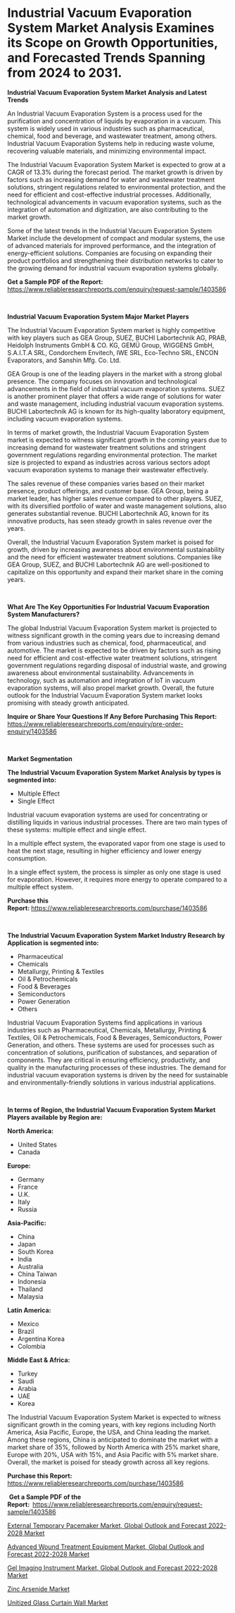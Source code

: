 <p><h1>Industrial Vacuum Evaporation System Market Analysis Examines its Scope on Growth Opportunities, and Forecasted Trends Spanning from 2024 to 2031.</h1></p><p><strong>Industrial Vacuum Evaporation System Market Analysis and Latest Trends</strong></p>
<p><p>An Industrial Vacuum Evaporation System is a process used for the purification and concentration of liquids by evaporation in a vacuum. This system is widely used in various industries such as pharmaceutical, chemical, food and beverage, and wastewater treatment, among others. Industrial Vacuum Evaporation Systems help in reducing waste volume, recovering valuable materials, and minimizing environmental impact.</p><p>The Industrial Vacuum Evaporation System Market is expected to grow at a CAGR of 13.3% during the forecast period. The market growth is driven by factors such as increasing demand for water and wastewater treatment solutions, stringent regulations related to environmental protection, and the need for efficient and cost-effective industrial processes. Additionally, technological advancements in vacuum evaporation systems, such as the integration of automation and digitization, are also contributing to the market growth.</p><p>Some of the latest trends in the Industrial Vacuum Evaporation System Market include the development of compact and modular systems, the use of advanced materials for improved performance, and the integration of energy-efficient solutions. Companies are focusing on expanding their product portfolios and strengthening their distribution networks to cater to the growing demand for industrial vacuum evaporation systems globally.</p></p>
<p><strong>Get a Sample PDF of the Report:&nbsp;</strong> <a href="https://www.reliableresearchreports.com/enquiry/request-sample/1403586">https://www.reliableresearchreports.com/enquiry/request-sample/1403586</a></p>
<p>&nbsp;</p>
<p><strong>Industrial Vacuum Evaporation System Major Market Players</strong></p>
<p><p>The Industrial Vacuum Evaporation System market is highly competitive with key players such as GEA Group, SUEZ, BUCHI Labortechnik AG, PRAB, Heidolph Instruments GmbH & CO. KG, GEMÜ Group, WIGGENS GmbH, S.A.I.T.A SRL, Condorchem Envitech, IWE SRL, Eco-Techno SRL, ENCON Evaporators, and Sanshin Mfg. Co. Ltd. </p><p>GEA Group is one of the leading players in the market with a strong global presence. The company focuses on innovation and technological advancements in the field of industrial vacuum evaporation systems. SUEZ is another prominent player that offers a wide range of solutions for water and waste management, including industrial vacuum evaporation systems. BUCHI Labortechnik AG is known for its high-quality laboratory equipment, including vacuum evaporation systems.</p><p>In terms of market growth, the Industrial Vacuum Evaporation System market is expected to witness significant growth in the coming years due to increasing demand for wastewater treatment solutions and stringent government regulations regarding environmental protection. The market size is projected to expand as industries across various sectors adopt vacuum evaporation systems to manage their wastewater effectively.</p><p>The sales revenue of these companies varies based on their market presence, product offerings, and customer base. GEA Group, being a market leader, has higher sales revenue compared to other players. SUEZ, with its diversified portfolio of water and waste management solutions, also generates substantial revenue. BUCHI Labortechnik AG, known for its innovative products, has seen steady growth in sales revenue over the years.</p><p>Overall, the Industrial Vacuum Evaporation System market is poised for growth, driven by increasing awareness about environmental sustainability and the need for efficient wastewater treatment solutions. Companies like GEA Group, SUEZ, and BUCHI Labortechnik AG are well-positioned to capitalize on this opportunity and expand their market share in the coming years.</p></p>
<p>&nbsp;</p>
<p><strong>What Are The Key Opportunities For Industrial Vacuum Evaporation System Manufacturers?</strong></p>
<p><p>The global Industrial Vacuum Evaporation System market is projected to witness significant growth in the coming years due to increasing demand from various industries such as chemical, food, pharmaceutical, and automotive. The market is expected to be driven by factors such as rising need for efficient and cost-effective water treatment solutions, stringent government regulations regarding disposal of industrial waste, and growing awareness about environmental sustainability. Advancements in technology, such as automation and integration of IoT in vacuum evaporation systems, will also propel market growth. Overall, the future outlook for the Industrial Vacuum Evaporation System market looks promising with steady growth anticipated.</p></p>
<p><strong>Inquire or Share Your Questions If Any Before Purchasing This Report:</strong> <a href="https://www.reliableresearchreports.com/enquiry/pre-order-enquiry/1403586">https://www.reliableresearchreports.com/enquiry/pre-order-enquiry/1403586</a></p>
<p>&nbsp;</p>
<p><strong>Market Segmentation</strong></p>
<p><strong>The Industrial Vacuum Evaporation System Market Analysis by types is segmented into:</strong></p>
<p><ul><li>Multiple Effect</li><li>Single Effect</li></ul></p>
<p><p>Industrial vacuum evaporation systems are used for concentrating or distilling liquids in various industrial processes. There are two main types of these systems: multiple effect and single effect. </p><p>In a multiple effect system, the evaporated vapor from one stage is used to heat the next stage, resulting in higher efficiency and lower energy consumption. </p><p>In a single effect system, the process is simpler as only one stage is used for evaporation. However, it requires more energy to operate compared to a multiple effect system.</p></p>
<p><strong>Purchase this Report:&nbsp;</strong><a href="https://www.reliableresearchreports.com/purchase/1403586">https://www.reliableresearchreports.com/purchase/1403586</a></p>
<p>&nbsp;</p>
<p><strong>The Industrial Vacuum Evaporation System Market Industry Research by Application is segmented into:</strong></p>
<p><ul><li>Pharmaceutical</li><li>Chemicals</li><li>Metallurgy, Printing & Textiles</li><li>Oil & Petrochemicals</li><li>Food & Beverages</li><li>Semiconductors</li><li>Power Generation</li><li>Others</li></ul></p>
<p><p>Industrial Vacuum Evaporation Systems find applications in various industries such as Pharmaceutical, Chemicals, Metallurgy, Printing & Textiles, Oil & Petrochemicals, Food & Beverages, Semiconductors, Power Generation, and others. These systems are used for processes such as concentration of solutions, purification of substances, and separation of components. They are critical in ensuring efficiency, productivity, and quality in the manufacturing processes of these industries. The demand for industrial vacuum evaporation systems is driven by the need for sustainable and environmentally-friendly solutions in various industrial applications.</p></p>
<p>&nbsp;</p>
<p><strong>In terms of Region, the Industrial Vacuum Evaporation System Market Players available by Region are:</strong></p>
<p>
    <p> <strong> North America: </strong>
        <ul>
            <li>United States</li>
            <li>Canada</li>
        </ul>
        </p> 
    <p> <strong> Europe: </strong>
        <ul>
            <li>Germany</li>
            <li>France</li>
            <li>U.K.</li>
            <li>Italy</li>
            <li>Russia</li>
        </ul>
        </p> 
    <p> <strong> Asia-Pacific: </strong>
        <ul>
            <li>China</li>
            <li>Japan</li>
            <li>South Korea</li>
            <li>India</li>
            <li>Australia</li>
            <li>China Taiwan</li>
            <li>Indonesia</li>
            <li>Thailand</li>
            <li>Malaysia</li>
        </ul>
        </p> 
    <p> <strong> Latin America: </strong>
        <ul>
            <li>Mexico</li>
            <li>Brazil</li>
            <li>Argentina Korea</li>
            <li>Colombia</li>
        </ul>
        </p> 
    <p> <strong> Middle East & Africa: </strong>
        <ul>
            <li>Turkey</li>
            <li>Saudi</li>
            <li>Arabia</li>
            <li>UAE</li>
            <li>Korea</li>
        </ul>
    </p>
    </p>
<p><p>The Industrial Vacuum Evaporation System Market is expected to witness significant growth in the coming years, with key regions including North America, Asia Pacific, Europe, the USA, and China leading the market. Among these regions, China is anticipated to dominate the market with a market share of 35%, followed by North America with 25% market share, Europe with 20%, USA with 15%, and Asia Pacific with 5% market share. Overall, the market is poised for steady growth across all key regions.</p></p>
<p><strong>Purchase this Report: </strong><a href="https://www.reliableresearchreports.com/purchase/1403586">https://www.reliableresearchreports.com/purchase/1403586</a></p>
<p>&nbsp;<strong>Get a Sample PDF of the Report:&nbsp;&nbsp;</strong><a href="https://www.reliableresearchreports.com/enquiry/request-sample/1403586">https://www.reliableresearchreports.com/enquiry/request-sample/1403586</a></p>
<p><strong></strong></p>
<p><p><a href="https://meowing-canidae-761.notion.site/External-Temporary-Pacemaker-Market-Global-Outlook-and-Forecast-2022-2028-Market-Research-Report-Pr-91fb2705b483431c803e49402feb5343">External Temporary Pacemaker Market, Global Outlook and Forecast 2022-2028 Market</a></p><p><a href="https://noble-drawer-34c.notion.site/Advanced-Wound-Treatment-Equipment-Market-Global-Outlook-and-Forecast-2022-2028-Market-Research-Rep-0fc229945cba4b7fa5cea0c6a940242d">Advanced Wound Treatment Equipment Market, Global Outlook and Forecast 2022-2028 Market</a></p><p><a href="https://frill-swim-3cd.notion.site/Global-Gel-Imaging-Instrument-Market-Global-Outlook-and-Forecast-2022-2028-Market-by-Types-Applica-f4a71594f1d1429dac1a5140df4da421">Gel Imaging Instrument Market, Global Outlook and Forecast 2022-2028 Market</a></p><p><a href="https://view.publitas.com/reportprime-1/zinc-arsenide-market-research-report-forecasted-for-period-from-2024-2031-by-market-type-market-application-and-region/">Zinc Arsenide Market</a></p><p><a href="https://view.publitas.com/reportprime-1/unitized-glass-curtain-wall-market-offer-valuable-insights-into-market-size-market-share-market-trends-and-projections-spanning-from-2024-to-2031/">Unitized Glass Curtain Wall Market</a></p></p>